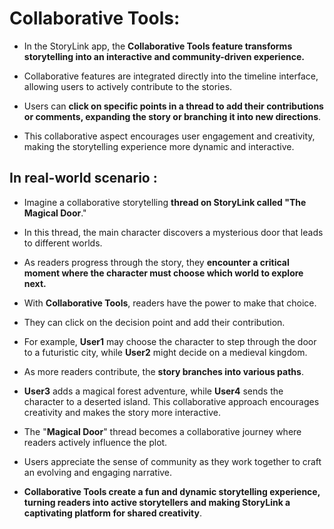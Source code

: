 # Collaborative Tools:

- In the StoryLink app, the __Collaborative Tools feature transforms storytelling into an interactive and community-driven experience.__

- Collaborative features are integrated directly into the timeline interface, allowing users to actively contribute to the stories. 

- Users can __click on specific points in a thread to add their contributions or comments, expanding the story or branching it into new directions__. 

- This collaborative aspect encourages user engagement and creativity, making the storytelling experience more dynamic and interactive.

## In real-world scenario :

- Imagine a collaborative storytelling __thread on StoryLink called "The Magical Door__." 

- In this thread, the main character discovers a mysterious door that leads to different worlds. 

- As readers progress through the story, they __encounter a critical moment where the character must choose which world to explore next.__

- With __Collaborative Tools__, readers have the power to make that choice. 

- They can click on the decision point and add their contribution. 

- For example, __User1__ may choose the character to step through the door to a futuristic city, while __User2__ might decide on a medieval kingdom.

- As more readers contribute, the __story branches into various paths__. 

- __User3__ adds a magical forest adventure, while __User4__ sends the character to a deserted island. This collaborative approach encourages creativity and makes the story more interactive.

- The "__Magical Door__" thread becomes a collaborative journey where readers actively influence the plot. 

- Users appreciate the sense of community as they work together to craft an evolving and engaging narrative. 

- __Collaborative Tools create a fun and dynamic storytelling experience, turning readers into active storytellers and making StoryLink a captivating platform for shared creativity__.






